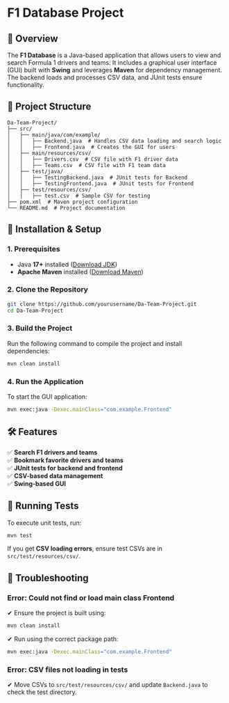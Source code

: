 # F1 Database Project

## 📌 Overview
The **F1 Database** is a Java-based application that allows users to view and search Formula 1 drivers and teams. It includes a graphical user interface (GUI) built with **Swing** and leverages **Maven** for dependency management. The backend loads and processes CSV data, and JUnit tests ensure functionality.

## 📁 Project Structure
```
Da-Team-Project/
├── src/
│   ├── main/java/com/example/
│   │   ├── Backend.java  # Handles CSV data loading and search logic
│   │   ├── Frontend.java  # Creates the GUI for users
│   ├── main/resources/csv/
│   │   ├── Drivers.csv  # CSV file with F1 driver data
│   │   ├── Teams.csv  # CSV file with F1 team data
│   ├── test/java/
│   │   ├── TestingBackend.java  # JUnit tests for Backend
│   │   ├── TestingFrontend.java  # JUnit tests for Frontend
│   ├── test/resources/csv/
│   │   ├── test.csv  # Sample CSV for testing
├── pom.xml  # Maven project configuration
└── README.md  # Project documentation
```

## 🔧 Installation & Setup
### **1. Prerequisites**
- Java **17+** installed ([Download JDK](https://www.oracle.com/java/technologies/javase-jdk17-downloads.html))
- **Apache Maven** installed ([Download Maven](https://maven.apache.org/download.cgi))

### **2. Clone the Repository**
```sh
git clone https://github.com/yourusername/Da-Team-Project.git
cd Da-Team-Project
```

### **3. Build the Project**
Run the following command to compile the project and install dependencies:
```sh
mvn clean install
```

### **4. Run the Application**
To start the GUI application:
```sh
mvn exec:java -Dexec.mainClass="com.example.Frontend"
```

## 🛠 Features
✅ **Search F1 drivers and teams**  
✅ **Bookmark favorite drivers and teams**  
✅ **JUnit tests for backend and frontend**  
✅ **CSV-based data management**  
✅ **Swing-based GUI**  

## 🧪 Running Tests
To execute unit tests, run:
```sh
mvn test
```
If you get **CSV loading errors**, ensure test CSVs are in `src/test/resources/csv/`.

## 📌 Troubleshooting
### **Error: Could not find or load main class Frontend**
✔ Ensure the project is built using:
```sh
mvn clean install
```
✔ Run using the correct package path:
```sh
mvn exec:java -Dexec.mainClass="com.example.Frontend"
```

### **Error: CSV files not loading in tests**
✔ Move CSVs to `src/test/resources/csv/` and update `Backend.java` to check the test directory.